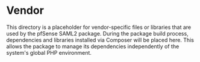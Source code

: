# Vendor

This directory is a placeholder for vendor-specific files or libraries that are used by the pfSense SAML2 package.
During the package build process, dependencies and libraries installed via Composer will be placed here. This allows 
the package to manage its dependencies independently of the system's global PHP environment.